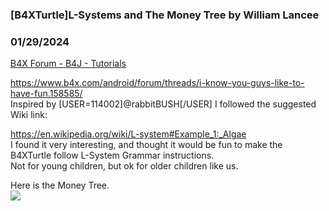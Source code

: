### [B4XTurtle]L-Systems and The Money Tree by William Lancee
### 01/29/2024
[B4X Forum - B4J - Tutorials](https://www.b4x.com/android/forum/threads/158914/)

<https://www.b4x.com/android/forum/threads/i-know-you-guys-like-to-have-fun.158585/>  
Inspired by [USER=114002]@rabbitBUSH[/USER] I followed the suggested Wiki link:  
  
<https://en.wikipedia.org/wiki/L-system#Example_1:_Algae>  
I found it very interesting, and thought it would be fun to make the B4XTurtle follow L-System Grammar instructions.  
Not for young children, but ok for older children like us.  
  
Here is the Money Tree.  
![](https://www.b4x.com/android/forum/attachments/150169)